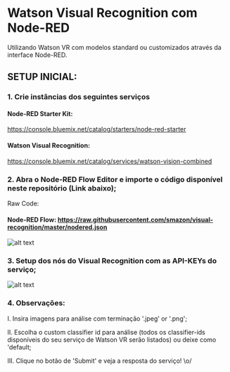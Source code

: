 

# Watson Visual Recognition com Node-RED

Utilizando Watson VR com modelos standard ou customizados através da interface Node-RED.

## SETUP INICIAL:

### 1. Crie instâncias dos seguintes serviços

#### Node-RED Starter Kit: 

https://console.bluemix.net/catalog/starters/node-red-starter

#### Watson Visual Recognition:

https://console.bluemix.net/catalog/services/watson-vision-combined

### 2. Abra o  Node-RED Flow Editor e importe o código disponível neste repositório (Link abaixo);

Raw Code: 
#### Node-RED Flow: https://raw.githubusercontent.com/smazon/visual-recognition/master/nodered.json

![alt text](https://i.imgur.com/oG8FYYF.png)

### 3. Setup dos nós do Visual Recognition com as API-KEYs do serviço;

![alt text](https://i.imgur.com/DoyHIjv.png)


### 4. Observações:

I. Insira imagens para análise com terminação '.jpeg' or '.png';

II. Escolha o custom classifier id para análise (todos os classifier-ids disponíveis do seu serviço de Watson VR serão listados) ou deixe como 'default;

III. Clique no botão de 'Submit' e veja a resposta do serviço! \o/
